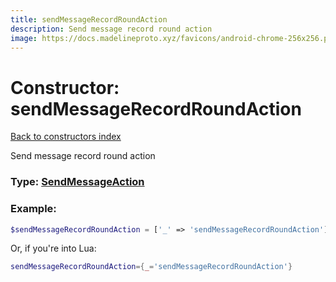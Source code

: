 ```yaml
---
title: sendMessageRecordRoundAction
description: Send message record round action
image: https://docs.madelineproto.xyz/favicons/android-chrome-256x256.png
---
```

# Constructor: sendMessageRecordRoundAction  
[Back to constructors index](index.md)



Send message record round action




### Type: [SendMessageAction](../types/SendMessageAction.md)


### Example:

```php
$sendMessageRecordRoundAction = ['_' => 'sendMessageRecordRoundAction'];
```  


Or, if you're into Lua:

```lua
sendMessageRecordRoundAction={_='sendMessageRecordRoundAction'}

```


